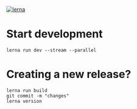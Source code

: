 [![lerna](https://img.shields.io/badge/maintained%20with-lerna-cc00ff.svg)](https://lerna.js.org/)

# Start development

```
lerna run dev --stream --parallel
```

# Creating a new release?

```
lerna run build
git commit -m "changes"
lerna version
```

